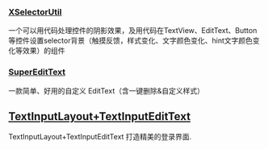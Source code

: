 ### [XSelectorUtil](https://github.com/liujinchao/XSelectorUtil)

一个可以用代码处理控件的阴影效果，及用代码在TextView、EditText、Button等控件设置selector背景（触摸反馈，样式变化、文字颜色变化、hint文字颜色变化等效果）的组件

### [SuperEditText](https://github.com/Carson-Ho/SuperEditText)

一款简单、好用的自定义 EditText（含一键删除&自定义样式）

## [TextInputLayout+TextInputEditText](https://blog.csdn.net/smile_Running/article/details/97260032)

TextInputLayout+TextInputEditText 打造精美的登录界面.

